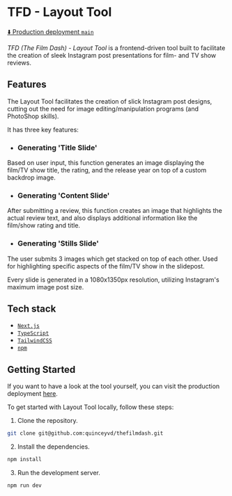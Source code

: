 # TFD - Layout Tool

[⬇️ Production deployment `main`](https://thefilmdash.vercel.app/)

*TFD (The Film Dash) - Layout Tool* is a frontend-driven tool built to facilitate the creation of sleek Instagram post presentations for film- and TV show reviews.


## Features
The Layout Tool facilitates the creation of slick Instagram post designs, cutting out the need for image editing/manipulation programs (and PhotoShop skills). 

It has three key features:

- ### Generating 'Title Slide'
Based on user input, this function generates an image displaying the film/TV show title, the rating, and the release year on top of a custom backdrop image.

- ### Generating 'Content Slide'
After submitting a review, this function creates an image that highlights the actual review text, and also displays additional information like the film/show rating and title. 

- ### Generating 'Stills Slide'
The user submits 3 images which get stacked on top of each other. Used for highlighting specific aspects of the film/TV show in the slidepost.

Every slide is generated in a 1080x1350px resolution, utilizing Instagram's maximum image post size.

## Tech stack
- [`Next.js`](https://nextjs.org/)
- [`TypeScript`](https://www.typescriptlang.org/)
- [`TailwindCSS`](https://tailwindcss.com/)
- [`npm`](https://www.npmjs.com/)

## Getting Started

If you want to have a look at the tool yourself, you can visit the production deployment [here](https://thefilmdash.vercel.app).

To get started with Layout Tool locally, follow these steps:

1. Clone the repository.
```bash
git clone git@github.com:quinceyvd/thefilmdash.git
```

2. Install the dependencies.
```bash
npm install
```

3. Run the development server.
```
npm run dev
```

